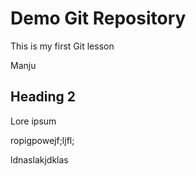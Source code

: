# Demo Git Repository

This is my first Git lesson

Manju

## Heading 2

Lore ipsum

ropigpowejf;ljfl;

ldnaslakjdklas